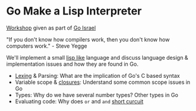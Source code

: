 # Go Make a Lisp Interpreter

[Workshop](https://www.meetup.com/Go-Israel/events/263973009/) given as part of
[Go Israel](https://www.meetup.com/Go-Israel/)

"If you don't know how compilers work, then you don't know how computers work."
    - Steve Yegge

We'll implement a small [lisp like](http://norvig.com/lispy.html) language and
discuss language design & implementation  issues and how they are found in
Go.

- [Lexing](https://en.wikipedia.org/wiki/Lexical_analysis) & Parsing: What are
  the implication of Go's C based syntax
- Variable scope &
  [closures](https://en.wikipedia.org/wiki/Closure_(computer_programming)):
  Understand some common scope issues in Go
- Types: Why do we have several number types? Other types in Go
- Evaluating code: Why does `or` and `and` [short
  curcuit](https://en.wikipedia.org/wiki/Short-circuit_evaluation)

